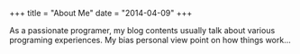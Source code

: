 +++
title = "About Me"
date = "2014-04-09"
+++

As a passionate programer, my blog contents usually talk about various programing experiences. My bias personal view point on how things work...
